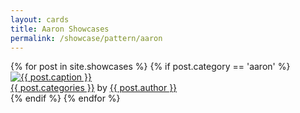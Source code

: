 ```yaml
---
layout: cards
title: Aaron Showcases
permalink: /showcase/pattern/aaron
---
```

<div class="container">
<div class="row">
<div class="col">
<div class="card-columns blog">
{% for post in site.showcases %}
{% if post.category == 'aaron' %}
<div class="card hover-shadow">
<a href="{{ post.url }}" title="{{ post.title | escape}}"><img class="card-img-top img-fluid" src="/img{{ post.url }}{{ post.img }}" alt="{{ post.caption }}"></a>
<footer class="rounded-bottom">
<a href="/blog/category/{{ post.categories }}" title="Browse other posts in this category">{{ post.categories }}</a>
by <a href="/showcase/maker/{{ post.author }}" title="Browse other showcases by this maker">{{ post.author }}</a>
</footer>
</div>
{% endif %}
{% endfor %}
</div>
</div>
</div>
</div>

